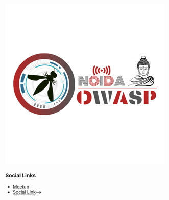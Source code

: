 
<img src="assets/images/OWASP.png"/>

### Social Links
* [Meetup](#)
* [Social Link](https://www.instagram.com/owaspnoida)-->
